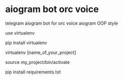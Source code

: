 # aiogram bot orc voice
telegram aiogram bot for orc voice
aiogram OOP style

use virtualenv

pip install virtualenv

virtualenv [name_of_your_project]

source my_project/bin/activate

pip install requirements.txt
